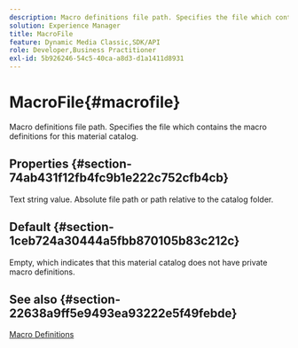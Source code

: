 ```yaml
---
description: Macro definitions file path. Specifies the file which contains the macro definitions for this material catalog.
solution: Experience Manager
title: MacroFile
feature: Dynamic Media Classic,SDK/API
role: Developer,Business Practitioner
exl-id: 5b926246-54c5-40ca-a8d3-d1a1411d8931
---
```

# MacroFile{#macrofile}

Macro definitions file path. Specifies the file which contains the macro definitions for this material catalog.

## Properties {#section-74ab431f12fb4fc9b1e222c752cfb4cb}

Text string value. Absolute file path or path relative to the catalog folder.

## Default {#section-1ceb724a30444a5fbb870105b83c212c}

Empty, which indicates that this material catalog does not have private macro definitions.

## See also {#section-22638a9ff5e9493ea93222e5f49febde}

[Macro Definitions](../../../../../ir-api/material-cat/image-rendering-api-ref/c-ir-material-catalog/c-ir-macro-definition-reference/c-ir-macro-definition-reference.md#concept-477b77fa187147bfa55fa67134d4a453)
